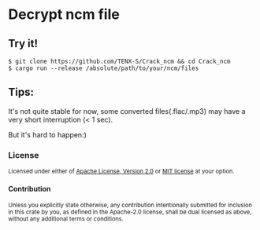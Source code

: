 # Decrypt ncm file


## Try it!

```shell
$ git clone https://github.com/TENX-S/Crack_ncm && cd Crack_ncm
$ cargo run --release /absolute/path/to/your/ncm/files
```


## Tips:

It's not quite stable for now, some converted files(.flac/.mp3) may have a very short interruption (< 1 sec).

But it's hard to happen:)

### License

<sup>
Licensed under either of <a href="LICENSE-APACHE">Apache License, Version
2.0</a> or <a href="LICENSE-MIT">MIT license</a> at your option.
</sup>

<br>

#### Contribution 

<sub>
Unless you explicitly state otherwise, any contribution intentionally submitted
for inclusion in this crate by you, as defined in the Apache-2.0 license, shall
be dual licensed as above, without any additional terms or conditions.
</sub>
